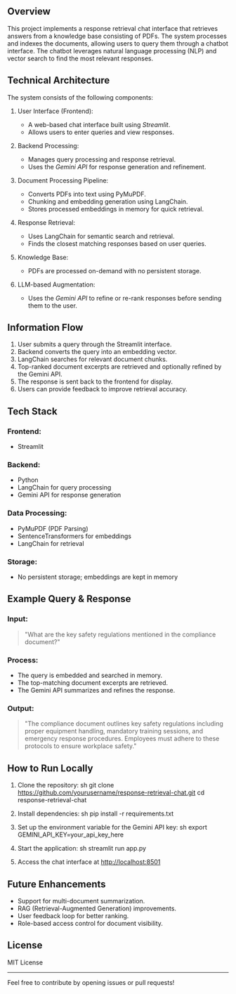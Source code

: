 ## Overview
This project implements a response retrieval chat interface that retrieves answers from a knowledge base consisting of PDFs. The system processes and indexes the documents, allowing users to query them through a chatbot interface. The chatbot leverages natural language processing (NLP) and vector search to find the most relevant responses.

## Technical Architecture
The system consists of the following components:

1. User Interface (Frontend):
   - A web-based chat interface built using *Streamlit*.
   - Allows users to enter queries and view responses.
   
2. Backend Processing:
   - Manages query processing and response retrieval.
   - Uses the *Gemini API* for response generation and refinement.

3. Document Processing Pipeline:
   - Converts PDFs into text using PyMuPDF.
   - Chunking and embedding generation using LangChain.
   - Stores processed embeddings in memory for quick retrieval.
   
4. Response Retrieval:
   - Uses LangChain for semantic search and retrieval.
   - Finds the closest matching responses based on user queries.
   
5. Knowledge Base:
   - PDFs are processed on-demand with no persistent storage.
   
6. LLM-based Augmentation:
   - Uses the *Gemini API* to refine or re-rank responses before sending them to the user.
   
## Information Flow
1. User submits a query through the Streamlit interface.
2. Backend converts the query into an embedding vector.
3. LangChain searches for relevant document chunks.
4. Top-ranked document excerpts are retrieved and optionally refined by the Gemini API.
5. The response is sent back to the frontend for display.
6. Users can provide feedback to improve retrieval accuracy.

## Tech Stack
### Frontend:
- Streamlit

### Backend:
- Python
- LangChain for query processing
- Gemini API for response generation

### Data Processing:
- PyMuPDF (PDF Parsing)
- SentenceTransformers for embeddings
- LangChain for retrieval

### Storage:
- No persistent storage; embeddings are kept in memory

## Example Query & Response
### Input:
> "What are the key safety regulations mentioned in the compliance document?"

### Process:
- The query is embedded and searched in memory.
- The top-matching document excerpts are retrieved.
- The Gemini API summarizes and refines the response.

### Output:
> "The compliance document outlines key safety regulations including proper equipment handling, mandatory training sessions, and emergency response procedures. Employees must adhere to these protocols to ensure workplace safety."

## How to Run Locally
1. Clone the repository:
   sh
   git clone https://github.com/yourusername/response-retrieval-chat.git
   cd response-retrieval-chat
   
   
2. Install dependencies:
   sh
   pip install -r requirements.txt
   
   
3. Set up the environment variable for the Gemini API key:
   sh
   export GEMINI_API_KEY=your_api_key_here
   

4. Start the application:
   sh
   streamlit run app.py
   

5. Access the chat interface at [http://localhost:8501](http://localhost:8501)

## Future Enhancements
- Support for multi-document summarization.
- RAG (Retrieval-Augmented Generation) improvements.
- User feedback loop for better ranking.
- Role-based access control for document visibility.

## License
MIT License

---
Feel free to contribute by opening issues or pull requests!
